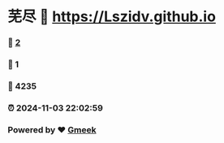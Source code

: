 # 芜尽 :link: https://Lszidv.github.io 
### :page_facing_up: [2](https://Lszidv.github.io/tag.html) 
### :speech_balloon: 1 
### :hibiscus: 4235 
### :alarm_clock: 2024-11-03 22:02:59 
### Powered by :heart: [Gmeek](https://github.com/Meekdai/Gmeek)

